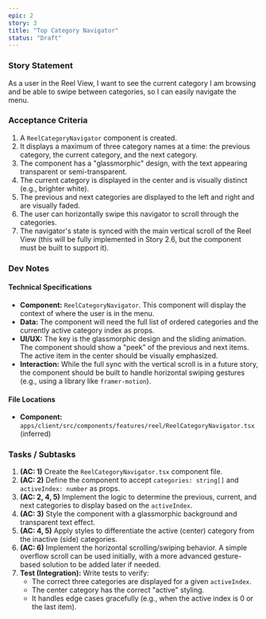 ```yaml
---
epic: 2
story: 3
title: "Top Category Navigator"
status: "Draft"
---
```


### Story Statement

As a user in the Reel View, I want to see the current category I am browsing and be able to swipe between categories, so I can easily navigate the menu.

### Acceptance Criteria

1.  A `ReelCategoryNavigator` component is created.
2.  It displays a maximum of three category names at a time: the previous category, the current category, and the next category.
3.  The component has a "glassmorphic" design, with the text appearing transparent or semi-transparent.
4.  The current category is displayed in the center and is visually distinct (e.g., brighter white).
5.  The previous and next categories are displayed to the left and right and are visually faded.
6.  The user can horizontally swipe this navigator to scroll through the categories.
7.  The navigator's state is synced with the main vertical scroll of the Reel View (this will be fully implemented in Story 2.6, but the component must be built to support it).

### Dev Notes

#### Technical Specifications

*   **Component:** `ReelCategoryNavigator`. This component will display the context of where the user is in the menu.
*   **Data:** The component will need the full list of ordered categories and the currently active category index as props.
*   **UI/UX:** The key is the glassmorphic design and the sliding animation. The component should show a "peek" of the previous and next items. The active item in the center should be visually emphasized.
*   **Interaction:** While the full sync with the vertical scroll is in a future story, the component should be built to handle horizontal swiping gestures (e.g., using a library like `framer-motion`).

#### File Locations

*   **Component:** `apps/client/src/components/features/reel/ReelCategoryNavigator.tsx` (inferred)

### Tasks / Subtasks

1.  **(AC: 1)** Create the `ReelCategoryNavigator.tsx` component file.
2.  **(AC: 2)** Define the component to accept `categories: string[]` and `activeIndex: number` as props.
3.  **(AC: 2, 4, 5)** Implement the logic to determine the previous, current, and next categories to display based on the `activeIndex`.
4.  **(AC: 3)** Style the component with a glassmorphic background and transparent text effect.
5.  **(AC: 4, 5)** Apply styles to differentiate the active (center) category from the inactive (side) categories.
6.  **(AC: 6)** Implement the horizontal scrolling/swiping behavior. A simple overflow scroll can be used initially, with a more advanced gesture-based solution to be added later if needed.
7.  **Test (Integration):** Write tests to verify:
    *   The correct three categories are displayed for a given `activeIndex`.
    *   The center category has the correct "active" styling.
    *   It handles edge cases gracefully (e.g., when the active index is 0 or the last item).
